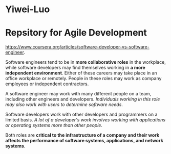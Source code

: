 # Yiwei-Luo
# Repsitory for Agile Development

https://www.coursera.org/articles/software-developer-vs-software-engineer.

Software engineers tend to be in **more collaborative roles** in the workplace, while software developers may find themselves working in **a more independent environment**. Either of these careers may take place in an office workplace or remotely. People in these roles may work as company employees or independent contractors.

A software engineer may work with many different people on a team, including other engineers and developers. *Individuals working in this role may also work with users to determine software needs*.

Software developers work with other developers and programmers on a limited basis. *A lot of a developer's work involves working with applications or operating systems more than other people*. 

Both roles are **critical to the infrastructure of a company and their work affects the performance of software systems, applications, and network systems**.
